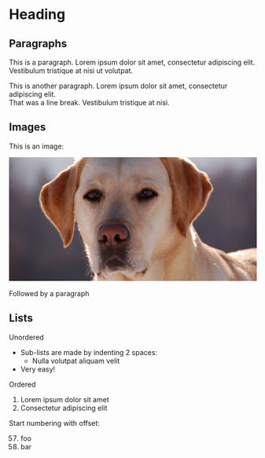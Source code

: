 # Heading

## Paragraphs

This is a paragraph.  Lorem ipsum dolor sit amet, consectetur adipiscing elit. 
Vestibulum tristique at nisi ut volutpat. 

This is another paragraph.  Lorem ipsum dolor sit amet, consectetur adipiscing elit.  
That was a line break. Vestibulum tristique at nisi.

## Images

This is an image:

![A labrador](labrador.jpg)

Followed by a paragraph

## Lists

Unordered

+ Sub-lists are made by indenting 2 spaces:
  - Nulla volutpat aliquam velit
+ Very easy!

Ordered

1. Lorem ipsum dolor sit amet
2. Consectetur adipiscing elit

Start numbering with offset:

57. foo
1. bar
